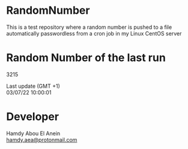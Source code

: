 # RandomNumber    
This is a test repository where a random number is pushed to a file automatically passwordless from a cron job in my Linux CentOS server    
# Random Number of the last run   
3215
      
Last update (GMT +1)    
03/07/22 10:00:01
# Developer    
Hamdy Abou El Anein   
hamdy.aea@protonmail.com
